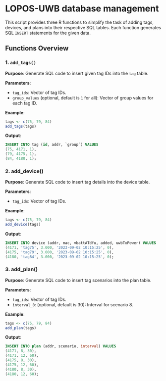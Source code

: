# LOPOS-UWB database management

This script provides three R functions to simplify the task of adding tags, devices, and plans into their respective SQL tables. Each function generates SQL `INSERT` statements for the given data.

## Functions Overview

### 1. `add_tags()`

**Purpose**: Generate SQL code to insert given tag IDs into the `tag` table.

**Parameters**:
- `tag_ids`: Vector of tag IDs.
- `group_values` (optional, default is `1` for all): Vector of group values for each tag ID.

**Example**:
```R
tags <- c(75, 79, 84)
add_tags(tags)
```
**Output**:
```sql
INSERT INTO tag (id, addr, `group`) VALUES
(75, 4171, 1),
(79, 4175, 1),
(84, 4180, 1);
```

### 2. add_device()
**Purpose**: Generate SQL code to insert tag details into the device table.

**Parameters**:
- `tag_ids`: Vector of tag IDs.

**Example**:
```R
tags <- c(75, 79, 84)
add_device(tags)
```
**Output**:
```sql
INSERT INTO device (addr, mac, vbattATdfu, added, uwbTxPower) VALUES
(4171, 'tag75', 3.000, '2023-09-02 10:15:25', 0),
(4175, 'tag79', 3.000, '2023-09-02 10:15:25', 0),
(4180, 'tag84', 3.000, '2023-09-02 10:15:25', 0);
```


### 3. add_plan()
**Purpose**: Generate SQL code to insert tag scenarios into the plan table.

**Parameters**:
- `tag_ids`: Vector of tag IDs.
- `interval_8`: (optional, default is 30): Interval for scenario 8.

**Example**:
```R
tags <- c(75, 79, 84)
add_plan(tags)
```
**Output**:
```sql
INSERT INTO plan (addr, scenario, interval) VALUES
(4171, 8, 30),
(4171, 12, 60),
(4175, 8, 30),
(4175, 12, 60),
(4180, 8, 30),
(4180, 12, 60);
```


